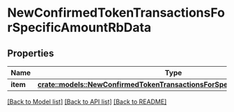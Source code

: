 # NewConfirmedTokenTransactionsForSpecificAmountRbData

## Properties

Name | Type | Description | Notes
------------ | ------------- | ------------- | -------------
**item** | [**crate::models::NewConfirmedTokenTransactionsForSpecificAmountRbDataItem**](NewConfirmedTokenTransactionsForSpecificAmountRB_data_item.md) |  | 

[[Back to Model list]](../README.md#documentation-for-models) [[Back to API list]](../README.md#documentation-for-api-endpoints) [[Back to README]](../README.md)


